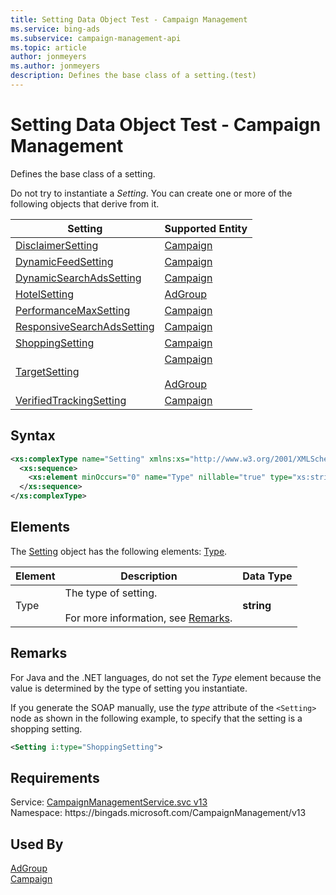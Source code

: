 ```yaml
---
title: Setting Data Object Test - Campaign Management
ms.service: bing-ads
ms.subservice: campaign-management-api
ms.topic: article
author: jonmeyers
ms.author: jonmeyers
description: Defines the base class of a setting.(test)
---
```

# Setting Data Object Test - Campaign Management
Defines the base class of a setting.

Do not try to instantiate a *Setting*. You can create one or more of the following objects that derive from it.

|Setting|Supported Entity|
|-----|-----|
|[DisclaimerSetting](disclaimersetting.md)|[Campaign](campaign.md)|
|[DynamicFeedSetting](dynamicsearchadssetting.md)|[Campaign](campaign.md)|
|[DynamicSearchAdsSetting](dynamicsearchadssetting.md)|[Campaign](campaign.md)|
|[HotelSetting](hotelsetting.md)|[AdGroup](adgroup.md)|
|[PerformanceMaxSetting](performancemaxsetting.md)|[Campaign](campaign.md)|
|[ResponsiveSearchAdsSetting](responsivesearchadssetting.md)|[Campaign](campaign.md)|
|[ShoppingSetting](shoppingsetting.md)|[Campaign](campaign.md)|
|[TargetSetting](targetsetting.md)|[Campaign](campaign.md)<br/><br/>[AdGroup](adgroup.md)|
|[VerifiedTrackingSetting](verifiedtrackingsetting.md)|[Campaign](campaign.md)|

## Syntax
```xml
<xs:complexType name="Setting" xmlns:xs="http://www.w3.org/2001/XMLSchema">
  <xs:sequence>
    <xs:element minOccurs="0" name="Type" nillable="true" type="xs:string" />
  </xs:sequence>
</xs:complexType>
```

## <a name="elements"></a>Elements

The [Setting](setting.md) object has the following elements: [Type](#type).

|Element|Description|Data Type|
|-----------|---------------|-------------|
|<a name="type"></a>Type|The type of setting.<br/><br/>For more information, see [Remarks](#remarks).|**string**|

## <a name="remarks"></a>Remarks
For Java and the .NET languages, do not set the *Type* element because the value is determined by the type of setting you instantiate.

If you generate the SOAP manually, use the *type* attribute of the `<Setting>` node as shown in the following example, to specify that the setting is a shopping setting.

```xml
<Setting i:type="ShoppingSetting">
```

## Requirements
Service: [CampaignManagementService.svc v13](https://campaign.api.bingads.microsoft.com/Api/Advertiser/CampaignManagement/v13/CampaignManagementService.svc)  
Namespace: https\://bingads.microsoft.com/CampaignManagement/v13  

## Used By
[AdGroup](adgroup.md)  
[Campaign](campaign.md)  
